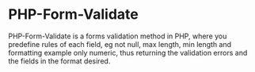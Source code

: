 # PHP-Form-Validate

PHP-Form-Validate is a forms validation method in PHP, where you predefine rules of each field, eg not null, max length, min length and formatting example only numeric, thus returning the validation errors and the fields in the format desired.
